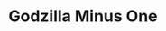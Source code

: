 ---
title: "Godzilla Minus One"
year: 2023
rating: 2.5
stars: "★★½"
rewatched: false
permalink: "godzilla-minus-one"
watched_on: 2024-05-04
---